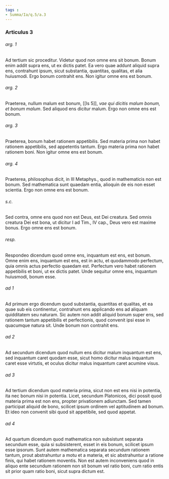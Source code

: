 ```yaml
---
tags : 
- Summa/Ia/q.5/a.3
---
```


### Articulus 3

###### arg. 1
Ad tertium sic proceditur. Videtur quod non omne ens sit bonum. Bonum enim addit supra ens, ut ex dictis patet. Ea vero quae addunt aliquid supra ens, contrahunt ipsum, sicut substantia, quantitas, qualitas, et alia huiusmodi. Ergo bonum contrahit ens. Non igitur omne ens est bonum.

###### arg. 2
Praeterea, nullum malum est bonum, [[Is 5]], *vae qui dicitis malum bonum, et bonum malum*. Sed aliquod ens dicitur malum. Ergo non omne ens est bonum.

###### arg. 3
Praeterea, bonum habet rationem appetibilis. Sed materia prima non habet rationem appetibilis, sed appetentis tantum. Ergo materia prima non habet rationem boni. Non igitur omne ens est bonum.

###### arg. 4
Praeterea, philosophus dicit, in III Metaphys., quod in mathematicis non est bonum. Sed mathematica sunt quaedam entia, alioquin de eis non esset scientia. Ergo non omne ens est bonum.

###### s.c.
Sed contra, omne ens quod non est Deus, est Dei creatura. Sed omnis creatura Dei est bona, ut dicitur I ad Tim., IV cap., Deus vero est maxime bonus. Ergo omne ens est bonum.

###### resp.
Respondeo dicendum quod omne ens, inquantum est ens, est bonum. Omne enim ens, inquantum est ens, est in actu, et quodammodo perfectum, quia omnis actus perfectio quaedam est. Perfectum vero habet rationem appetibilis et boni, ut ex dictis patet. Unde sequitur omne ens, inquantum huiusmodi, bonum esse.

###### ad 1
Ad primum ergo dicendum quod substantia, quantitas et qualitas, et ea quae sub eis continentur, contrahunt ens applicando ens ad aliquam quidditatem seu naturam. Sic autem non addit aliquid bonum super ens, sed rationem tantum appetibilis et perfectionis, quod convenit ipsi esse in quacumque natura sit. Unde bonum non contrahit ens.

###### ad 2
Ad secundum dicendum quod nullum ens dicitur malum inquantum est ens, sed inquantum caret quodam esse, sicut homo dicitur malus inquantum caret esse virtutis, et oculus dicitur malus inquantum caret acumine visus.

###### ad 3
Ad tertium dicendum quod materia prima, sicut non est ens nisi in potentia, ita nec bonum nisi in potentia. Licet, secundum Platonicos, dici possit quod materia prima est non ens, propter privationem adiunctam. Sed tamen participat aliquid de bono, scilicet ipsum ordinem vel aptitudinem ad bonum. Et ideo non convenit sibi quod sit appetibile, sed quod appetat.

###### ad 4
Ad quartum dicendum quod mathematica non subsistunt separata secundum esse, quia si subsisterent, esset in eis bonum, scilicet ipsum esse ipsorum. Sunt autem mathematica separata secundum rationem tantum, prout abstrahuntur a motu et a materia, et sic abstrahuntur a ratione finis, qui habet rationem moventis. Non est autem inconveniens quod in aliquo ente secundum rationem non sit bonum vel ratio boni, cum ratio entis sit prior quam ratio boni, sicut supra dictum est.

